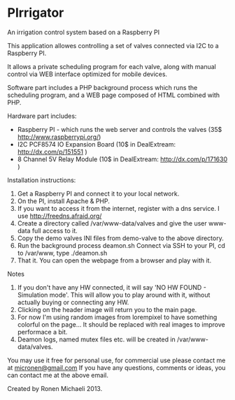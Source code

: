 PIrrigator
==========

An irrigation control system based on a Raspberry PI

This application allowes controlling a set of valves connected via I2C to a Raspberry PI.

It allows a private scheduling program for each valve,
along with manual control via WEB interface optimized for mobile devices.

Software part includes a PHP background process which runs the scheduling program,
and a WEB page composed of HTML combined with PHP.

Hardware part includes:
 * Raspberry PI - which runs the web server and controls the valves (35$ http://www.raspberrypi.org/)
 * I2C PCF8574 IO Expansion Board (10$ in DealExtream: http://dx.com/p/151551 )
 * 8 Channel 5V Relay Module (10$ in DealExtream: http://dx.com/p/171630 )

Installation instructions:
1. Get a Raspberry PI and connect it to your local network.
2. On the PI, install Apache & PHP.
3. If you want to access it from the internet, register with a dns service.
   I use http://freedns.afraid.org/
4. Create a directory called /var/www-data/valves and give the user www-data full access to it.
5. Copy the demo valves INI files from demo-valve to the above directory.
6. Run the background process deamon.sh 
   Connect via SSH to your PI, cd to /var/www, type ./deamon.sh
7. That it. You can open the webpage from a browser and play with it.

Notes
1. If you don't have any HW connected, it will say 'NO HW FOUND - Simulation mode'.
   This will allow you to play around with it, without actually buying or connecting any HW.
2. Clicking on the header image will return you to the main page.
3. For now I'm using random images from lorempixel to have something colorful on the page...
   It should be replaced with real images to improve performace a bit.
4. Deamon logs, named mutex files etc. will be created in /var/www-data/valves. 

You may use it free for personal use, for commercial use please contact me at micronen@gmail.com
If you have any questions, comments or ideas, you can contact me at the above email.

Created by Ronen Michaeli 2013. 
